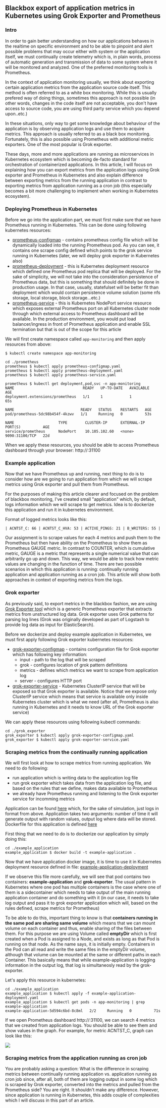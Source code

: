 ## Blackbox export of application metrics in Kubernetes using Grok Exporter and Prometheus

### Intro

In order to gain better understanding on how our applications behaves in the realtime on specific environment and to be able to pinpoint and alert possible problems that may occur either with system or the application itself, we must continually create telemetry which is, in plain words, process of automatic generation and transmission of data to some system where it will be monitored and analyzed. One of the preferred monitoring tools is Prometheus.

In the context of application monitoring usually, we think about exporting certain application metrics from the application source code itself. This method is often referred to as a white box monitoring. While this is usually prefered way of doing things, sometimes this approach is not possible (in other words, changes in the code itself are not acceptable, you don't have access to source code, you are using third party service which you depend upon..etc.)

In these situations, only way to get some knowledge about behaviour of the application is by observing application logs and use them to acquire metrics. This approach is usually referred to as a black box monitoring. Fortunately, this is also possible using Prometheus with additional metric exporters. One of the most popular is Grok exporter.

These days, more and more applications are running as microservices in Kubernetes ecosystem which is becoming de-facto standard for orchestration of containerized applications. In this article, I will focus on explaining how you can export metrics from the application logs using Grok exporter and Prometheus in Kubernetes and also explain difference between exporting metrics from the running application in contrast to exporting metrics from application running as a cron job (this especially becomes a bit more challenging to implement when working in Kubernetes ecosystem).

### Deploying Prometheus in Kubernetes

Before we go into the application part, we must first make sure that we have Prometheus running in Kubernetes. This can be done using following kubernetes resources:

- [prometheus-configmap](https://github.com/ATLANTBH/devops-research/blob/master/blackbox_app_metrics_exporter_with_prometheus_and_k8s/prometheus/prometheus-configmap.yaml) - contains prometheus config file which will be dynamically loaded into the running Prometheus pod. As you can see, it contains one scrape config defined which points to the grok service running in Kubernetes (later, we will deploy grok exporter in Kubernetes also)
- [prometheus-deployment](https://github.com/ATLANTBH/devops-research/blob/master/blackbox_app_metrics_exporter_with_prometheus_and_k8s/prometheus/prometheus-deployment.yaml) - this is Kubernetes deployment resource which defined one Prometheus pod replica that will be deployed. For the sake of simplicity, we will not take into the consideration persistence of Prometheus data, but this is something that should definitely be done in production usage. In that case, usually, statefulset will be better fit than deployment which would contain persistence volume solution (some nfs storage, local storage, block storage...etc.)
- [prometheus-service](https://github.com/ATLANTBH/devops-research/blob/master/blackbox_app_metrics_exporter_with_prometheus_and_k8s/prometheus/prometheus-service.yaml) - this is Kubernetes NodePort service resource which exposes external Prometheus port on all Kubernetes cluster node through which external access to Prometheus dashboard will be available. In the production environment, you would put load balancer/ingress in front of Prometheus application and enable SSL termination but that is out of the scope for this article

We will first create namespace called `app-monitoring` and then apply resources from above:
```
$ kubectl create namespace app-monitoring

cd ./prometheus
prometheus $ kubectl apply prometheus-configmap.yaml
prometheus $ kubectl apply prometheus-deployment.yaml
prometheus $ kubectl apply prometheus-service.yaml

prometheus $ kubectl get deployment,pod,svc -n app-monitoring
NAME                               READY   UP-TO-DATE   AVAILABLE   AGE
deployment.extensions/prometheus   1/1     1            1           65s

NAME                              READY   STATUS    RESTARTS   AGE
pod/prometheus-5dc98b454f-4kzwv   1/1     Running   0          53s

NAME                    TYPE        CLUSTER-IP      EXTERNAL-IP   PORT(S)          AGE
service/prometheus      NodePort    10.105.102.60   <none>        9090:31100/TCP   22d
```

When we apply these resources, you should be able to access Prometheus dashboard through your browser: http://<HOST>:31100

### Example application

Now that we have Prometheus up and running, next thing to do is to consider how are we going to run application from which we will scrape metrics using Grok exporter and pull them from Prometheus.

For the purposes of making this article clearer and focused on the problem of blackbox monitoring, I've created small "application" which, by default, logs information which we will scrape to get metrics. Idea is to dockerize this application and run it in kubernetes environment.

Format of logged metrics looks like this:
```
| ACNTST_C: 66 | ACNTST_C_HVA: 53 | ACTIVE_PINGS: 21 | B_WRITERS: 55 |
```

Our assignment is to scrape values for each 4 metrics and push them to the Prometheus but then have ability on the Prometheus to show them as Prometheus GAUGE metric. In contrast to COUNTER, which is cumulative metric, GAUGE is a metric that represents a single numerical value that can arbitrarily go up and down. This way, we would be able to track how metric values are changing in the function of time.
There are two possible scenarios in which this application is running: continually running application and application running as a cron job. This article will show both approaches in context of exporting metrics from the logs.

### Grok exporter

As previously said, to export metrics in the blackbox fashion, we are using [Grok Exporter tool](https://github.com/fstab/grok_exporter) which is a generic Prometheus exporter that extracts metrics from unstructured log data. Grok exporter uses Grok patterns for parsing log lines (Grok was originally developed as part of Logstash to provide log data as input for ElasticSearch).

Before we dockerize and deploy example application in Kubernetes, we must first apply following Grok exporter kubernetes resources:
- [grok-exporter-configmap](https://github.com/ATLANTBH/devops-research/blob/master/blackbox_app_metrics_exporter_with_prometheus_and_k8s/grok_exporter/grok-exporter-configmap.yaml) - contains configuration file for Grok exporter which has following key information: 
  - input - path to the log that will be scraped
  - grok - configures location of grok pattern definitions
  - metrics - defines which metrics we want to scrape from application log
  - server - configures HTTP port
- [grok-exporter-service](https://github.com/ATLANTBH/devops-research/blob/master/blackbox_app_metrics_exporter_with_prometheus_and_k8s/grok_exporter/grok-exporter-service.yaml) - Kubernetes ClusterIP service that will be exposed so that Grok exporter is available. Notice that we expose only ClusterIP service which means that service is available only inside Kubernetes cluster which is what we need (after all, Prometheus is also running in Kubernetes and it needs to know URL of the Grok exporter service)

We can apply these resources using following kubectl commands:
```
cd ./grok_exporter
grok_exporter $ kubectl apply grok-exporter-configmap.yaml
grok_exporter $ kubectl apply grok-exporter-service.yaml
```

### Scraping metrics from the continually running application

We will first look at how to scrape metrics from running application. We need to do following:
- run application which is writing data to the application log file
- run grok exporter which takes data from the application log file, and based on the rules that we define, makes data available to Prometheus
- we already have Prometheus running and listening to the Grok exporter service for incomming metrics

Application can be found [here](https://github.com/ATLANTBH/devops-research/blob/master/blackbox_app_metrics_exporter_with_prometheus_and_k8s/example_application/example_application.rb) which, for the sake of simulation, just logs in format from above. Application takes two arguments: number of time it will generate output with random values, output log where data will be stored. 
Dockerfile for this application is defined [here](https://github.com/ATLANTBH/devops-research/blob/master/blackbox_app_metrics_exporter_with_prometheus_and_k8s/example_application/Dockerfile)

First thing that we need to do is to dockerize our application by simply doing this: 
```
cd ./example_application
example_application $ docker build -t example-application .
```

Now that we have application docker image, it is time to use it in Kubernetes deployment resource defined in file: [example-application-deployment](https://github.com/ATLANTBH/devops-research/blob/master/blackbox_app_metrics_exporter_with_prometheus_and_k8s/example_application/example-application-deployment.yaml)

If we observe this file more carefully, we will see that pod contains two containers: **example-application** and **grok-exporter**. The usual pattern in Kubernetes where one pod has multiple containers is the case where one of them is a sidecontainer which needs to take output of the main running application container and do something with it (in our case, it needs to take log output and pass it to grok exporter application which will, based on the rules defined, scrape metrics for Prometheus)

To be able to do this, important thing to know is that **containers running in the same pod are sharing same volume** which means that we can mount volume on each container and thus, enable sharing of the files between them. For this purpose we are using Volume called **emptyDir** which is first created when a Pod is assigned to a Node, and exists as long as that Pod is running on that node. As the name says, it is initially empty. Containers in the Pod can all read and write the same files in the emptyDir volume, although that volume can be mounted at the same or different paths in each Container. This basically means that while example-application is logging information in the output log, that log is simultaneosly read by the grok-exporter.

Let's apply this resource in kubernetes:
```
cd ./example_application
example_application $ kubectl apply -f example-application-deployment.yaml
example_application $ kubectl get pods -n app-monitoring | grep example-application
example-application-5d594c6bd-8c8ml   2/2     Running   0          71s
```

If we open Prometheus dashboard http://<HOST>:31100, we can search 4 metrics that we created from application logs. You should be able to see them and show values in the graph. For example, for metric ACNTST_C, graph can look like this:

![](https://github.com/ATLANTBH/devops-research/edit/master/blackbox_app_metrics_exporter_with_prometheus_and_k8s/prometheus_graph_1.png)

### Scraping metrics from the application running as cron job

You are probably asking a question: What is the difference in scraping metrics between continually running application vs. application running as cron job since, after all, both of them are logging output in some log which is scraped by Grok exporter, converted into the metrics and pulled from the Prometheus side? You are right. It shouldn't make any difference. However, since application is running in Kubernetes, this adds couple of complexities which I will discuss in this part of an article.

